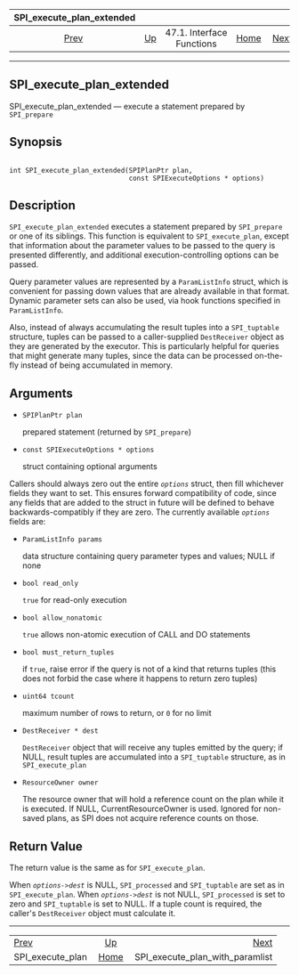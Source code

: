 <!--?xml version="1.0" encoding="UTF-8" standalone="no"?-->

|              SPI\_execute\_plan\_extended             |                                                      |                           |                                                       |                                                                                     |
| :---------------------------------------------------: | :--------------------------------------------------- | :-----------------------: | ----------------------------------------------------: | ----------------------------------------------------------------------------------: |
| [Prev](spi-spi-execute-plan.html "SPI_execute_plan")  | [Up](spi-interface.html "47.1. Interface Functions") | 47.1. Interface Functions | [Home](index.html "PostgreSQL 17devel Documentation") |  [Next](spi-spi-execute-plan-with-paramlist.html "SPI_execute_plan_with_paramlist") |

***

[]()

## SPI\_execute\_plan\_extended

SPI\_execute\_plan\_extended — execute a statement prepared by `SPI_prepare`

## Synopsis

```

int SPI_execute_plan_extended(SPIPlanPtr plan,
                              const SPIExecuteOptions * options)
```

## Description

`SPI_execute_plan_extended` executes a statement prepared by `SPI_prepare` or one of its siblings. This function is equivalent to `SPI_execute_plan`, except that information about the parameter values to be passed to the query is presented differently, and additional execution-controlling options can be passed.

Query parameter values are represented by a `ParamListInfo` struct, which is convenient for passing down values that are already available in that format. Dynamic parameter sets can also be used, via hook functions specified in `ParamListInfo`.

Also, instead of always accumulating the result tuples into a `SPI_tuptable` structure, tuples can be passed to a caller-supplied `DestReceiver` object as they are generated by the executor. This is particularly helpful for queries that might generate many tuples, since the data can be processed on-the-fly instead of being accumulated in memory.

## Arguments

*   `SPIPlanPtr plan`

    prepared statement (returned by `SPI_prepare`)

*   `const SPIExecuteOptions * options`

    struct containing optional arguments

Callers should always zero out the entire *`options`* struct, then fill whichever fields they want to set. This ensures forward compatibility of code, since any fields that are added to the struct in future will be defined to behave backwards-compatibly if they are zero. The currently available *`options`* fields are:

*   `ParamListInfo params`

    data structure containing query parameter types and values; NULL if none

*   `bool read_only`

    `true` for read-only execution

*   `bool allow_nonatomic`

    `true` allows non-atomic execution of CALL and DO statements

*   `bool must_return_tuples`

    if `true`, raise error if the query is not of a kind that returns tuples (this does not forbid the case where it happens to return zero tuples)

*   `uint64 tcount`

    maximum number of rows to return, or `0` for no limit

*   `DestReceiver * dest`

    `DestReceiver` object that will receive any tuples emitted by the query; if NULL, result tuples are accumulated into a `SPI_tuptable` structure, as in `SPI_execute_plan`

*   `ResourceOwner owner`

    The resource owner that will hold a reference count on the plan while it is executed. If NULL, CurrentResourceOwner is used. Ignored for non-saved plans, as SPI does not acquire reference counts on those.

## Return Value

The return value is the same as for `SPI_execute_plan`.

When *`options->dest`* is NULL, `SPI_processed` and `SPI_tuptable` are set as in `SPI_execute_plan`. When *`options->dest`* is not NULL, `SPI_processed` is set to zero and `SPI_tuptable` is set to NULL. If a tuple count is required, the caller's `DestReceiver` object must calculate it.

***

|                                                       |                                                       |                                                                                     |
| :---------------------------------------------------- | :---------------------------------------------------: | ----------------------------------------------------------------------------------: |
| [Prev](spi-spi-execute-plan.html "SPI_execute_plan")  |  [Up](spi-interface.html "47.1. Interface Functions") |  [Next](spi-spi-execute-plan-with-paramlist.html "SPI_execute_plan_with_paramlist") |
| SPI\_execute\_plan                                    | [Home](index.html "PostgreSQL 17devel Documentation") |                                                 SPI\_execute\_plan\_with\_paramlist |
